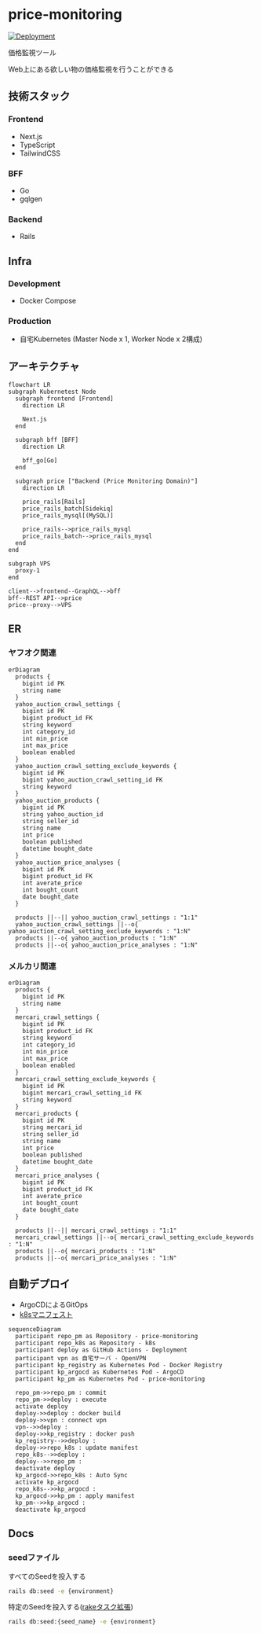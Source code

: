 # price-monitoring

[![Deployment](https://github.com/kuroweb/price-monitoring/actions/workflows/deployment.yml/badge.svg)](https://github.com/kuroweb/price-monitoring/actions/workflows/deployment.yml)

価格監視ツール

Web上にある欲しい物の価格監視を行うことができる

## 技術スタック

### Frontend

- Next.js
- TypeScript
- TailwindCSS

### BFF

- Go
- gqlgen

### Backend

- Rails

## Infra

### Development

- Docker Compose

### Production

- 自宅Kubernetes (Master Node x 1, Worker Node x 2構成)

## アーキテクチャ

```mermaid
flowchart LR
subgraph Kubernetest Node
  subgraph frontend [Frontend]
    direction LR

    Next.js
  end

  subgraph bff [BFF]
    direction LR

    bff_go[Go]
  end

  subgraph price ["Backend (Price Monitoring Domain)"]
    direction LR

    price_rails[Rails]
    price_rails_batch[Sidekiq]
    price_rails_mysql[(MySQL)]

    price_rails-->price_rails_mysql
    price_rails_batch-->price_rails_mysql
  end
end

subgraph VPS
  proxy-1
end

client-->frontend--GraphQL-->bff
bff--REST API-->price
price--proxy-->VPS
```

## ER

### ヤフオク関連

```mermaid
erDiagram
  products {
    bigint id PK
    string name
  }
  yahoo_auction_crawl_settings {
    bigint id PK
    bigint product_id FK
    string keyword
    int category_id
    int min_price
    int max_price
    boolean enabled
  }
  yahoo_auction_crawl_setting_exclude_keywords {
    bigint id PK
    bigint yahoo_auction_crawl_setting_id FK
    string keyword
  }
  yahoo_auction_products {
    bigint id PK
    string yahoo_auction_id
    string seller_id
    string name
    int price
    boolean published
    datetime bought_date
  }
  yahoo_auction_price_analyses {
    bigint id PK
    bigint product_id FK
    int averate_price
    int bought_count
    date bought_date
  }

  products ||--|| yahoo_auction_crawl_settings : "1:1"
  yahoo_auction_crawl_settings ||--o{ yahoo_auction_crawl_setting_exclude_keywords : "1:N"
  products ||--o{ yahoo_auction_products : "1:N"
  products ||--o{ yahoo_auction_price_analyses : "1:N"
```

### メルカリ関連

```mermaid
erDiagram
  products {
    bigint id PK
    string name
  }
  mercari_crawl_settings {
    bigint id PK
    bigint product_id FK
    string keyword
    int category_id
    int min_price
    int max_price
    boolean enabled
  }
  mercari_crawl_setting_exclude_keywords {
    bigint id PK
    bigint mercari_crawl_setting_id FK
    string keyword
  }
  mercari_products {
    bigint id PK
    string mercari_id
    string seller_id
    string name
    int price
    boolean published
    datetime bought_date
  }
  mercari_price_analyses {
    bigint id PK
    bigint product_id FK
    int averate_price
    int bought_count
    date bought_date
  }

  products ||--|| mercari_crawl_settings : "1:1"
  mercari_crawl_settings ||--o{ mercari_crawl_setting_exclude_keywords : "1:N"
  products ||--o{ mercari_products : "1:N"
  products ||--o{ mercari_price_analyses : "1:N"
```

## 自動デプロイ

- ArgoCDによるGitOps
- [k8sマニフェスト](https://github.com/kuroweb/k8s)

```mermaid
sequenceDiagram
  participant repo_pm as Repository - price-monitoring
  participant repo_k8s as Repository - k8s
  participant deploy as GitHub Actions - Deployment
  participant vpn as 自宅サーバ - OpenVPN
  participant kp_registry as Kubernetes Pod - Docker Registry
  participant kp_argocd as Kubernetes Pod - ArgoCD
  participant kp_pm as Kubernetes Pod - price-monitoring

  repo_pm->>repo_pm : commit
  repo_pm->>deploy : execute
  activate deploy
  deploy->>deploy : docker build
  deploy->>vpn : connect vpn
  vpn-->>deploy :  
  deploy->>kp_registry : docker push
  kp_registry-->>deploy :  
  deploy->>repo_k8s : update manifest
  repo_k8s-->>deploy :  
  deploy-->>repo_pm :  
  deactivate deploy
  kp_argocd->>repo_k8s : Auto Sync
  activate kp_argocd
  repo_k8s-->>kp_argocd :  
  kp_argocd->>kp_pm : apply manifest
  kp_pm-->>kp_argocd :  
  deactivate kp_argocd
```

## Docs

### seedファイル

すべてのSeedを投入する

```bash
rails db:seed -e {environment}
```

特定のSeedを投入する([rakeタスク拡張](/volumes/backend/lib/tasks/seed.rake))

```bash
rails db:seed:{seed_name} -e {environment}
```
